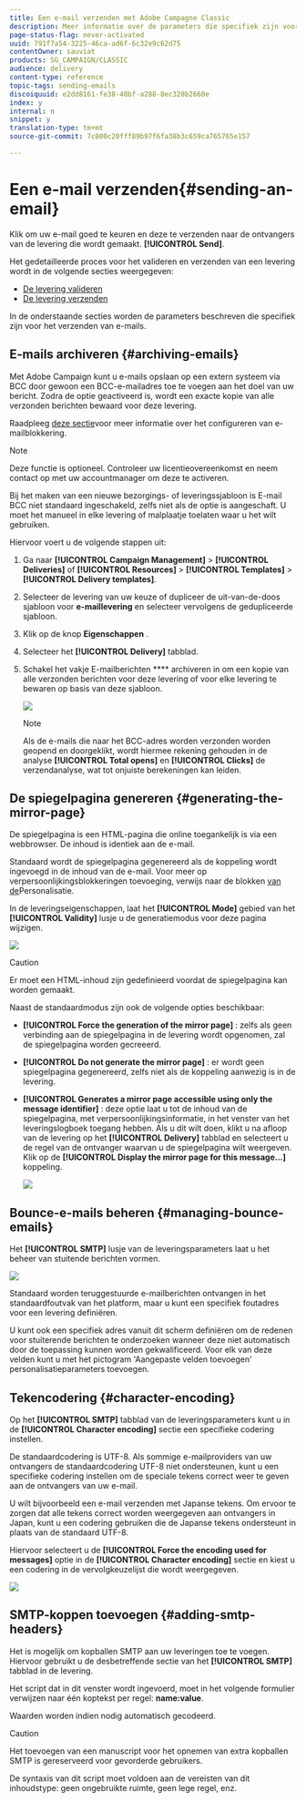 ```yaml
---
title: Een e-mail verzenden met Adobe Campagne Classic
description: Meer informatie over de parameters die specifiek zijn voor het leveren van e-mails in Adobe Campaign Classic.
page-status-flag: never-activated
uuid: 791f7a54-3225-46ca-ad6f-6c32e9c62d75
contentOwner: sauviat
products: SG_CAMPAIGN/CLASSIC
audience: delivery
content-type: reference
topic-tags: sending-emails
discoiquuid: e2dd8161-fe38-48bf-a288-8ec328b2660e
index: y
internal: n
snippet: y
translation-type: tm+mt
source-git-commit: 7c800c20fff89b97f6fa38b3c659ca765765e157

---
```



# Een e-mail verzenden{#sending-an-email}

Klik om uw e-mail goed te keuren en deze te verzenden naar de ontvangers van de levering die wordt gemaakt. **[!UICONTROL Send]**.

Het gedetailleerde proces voor het valideren en verzenden van een levering wordt in de volgende secties weergegeven:

* [De levering valideren](../../delivery/using/steps-validating-the-delivery.md)
* [De levering verzenden](../../delivery/using/steps-sending-the-delivery.md)

In de onderstaande secties worden de parameters beschreven die specifiek zijn voor het verzenden van e-mails.

## E-mails archiveren {#archiving-emails}

Met Adobe Campaign kunt u e-mails opslaan op een extern systeem via BCC door gewoon een BCC-e-mailadres toe te voegen aan het doel van uw bericht. Zodra de optie geactiveerd is, wordt een exacte kopie van alle verzonden berichten bewaard voor deze levering.

Raadpleeg [deze sectie](../../installation/using/email-archiving.md)voor meer informatie over het configureren van e-mailblokkering.

>[!NOTE]
>
>Deze functie is optioneel. Controleer uw licentieovereenkomst en neem contact op met uw accountmanager om deze te activeren.

Bij het maken van een nieuwe bezorgings- of leveringssjabloon is E-mail BCC niet standaard ingeschakeld, zelfs niet als de optie is aangeschaft. U moet het manueel in elke levering of malplaatje toelaten waar u het wilt gebruiken.

Hiervoor voert u de volgende stappen uit:

1. Ga naar **[!UICONTROL Campaign Management]** > **[!UICONTROL Deliveries]** of **[!UICONTROL Resources]** > **[!UICONTROL Templates]** > **[!UICONTROL Delivery templates]**.
1. Selecteer de levering van uw keuze of dupliceer de uit-van-de-doos sjabloon voor **e-maillevering** en selecteer vervolgens de gedupliceerde sjabloon.
1. Klik op de knop **Eigenschappen** .
1. Selecteer het **[!UICONTROL Delivery]** tabblad.
1. Schakel het vakje E-mailberichten **** archiveren in om een kopie van alle verzonden berichten voor deze levering of voor elke levering te bewaren op basis van deze sjabloon.

   ![](assets/s_ncs_user_wizard_archiving.png)

   >[!NOTE]
   >
   >Als de e-mails die naar het BCC-adres worden verzonden worden geopend en doorgeklikt, wordt hiermee rekening gehouden in de analyse **[!UICONTROL Total opens]** en **[!UICONTROL Clicks]** de verzendanalyse, wat tot onjuiste berekeningen kan leiden.

## De spiegelpagina genereren {#generating-the-mirror-page}

De spiegelpagina is een HTML-pagina die online toegankelijk is via een webbrowser. De inhoud is identiek aan de e-mail.

Standaard wordt de spiegelpagina gegenereerd als de koppeling wordt ingevoegd in de inhoud van de e-mail. Voor meer op verpersoonlijkingsblokkeringen toevoeging, verwijs naar de blokken [van de](../../delivery/using/personalization-blocks.md)Personalisatie.

In de leveringseigenschappen, laat het **[!UICONTROL Mode]** gebied van het **[!UICONTROL Validity]** lusje u de generatiemodus voor deze pagina wijzigen.

![](assets/s_ncs_user_wizard_miror_page_mode.png)

>[!CAUTION]
>
>Er moet een HTML-inhoud zijn gedefinieerd voordat de spiegelpagina kan worden gemaakt.

Naast de standaardmodus zijn ook de volgende opties beschikbaar:

* **[!UICONTROL Force the generation of the mirror page]** : zelfs als geen verbinding aan de spiegelpagina in de levering wordt opgenomen, zal de spiegelpagina worden gecreeerd.
* **[!UICONTROL Do not generate the mirror page]** : er wordt geen spiegelpagina gegenereerd, zelfs niet als de koppeling aanwezig is in de levering.
* **[!UICONTROL Generates a mirror page accessible using only the message identifier]** : deze optie laat u tot de inhoud van de spiegelpagina, met verpersoonlijkingsinformatie, in het venster van het leveringslogboek toegang hebben. Als u dit wilt doen, klikt u na afloop van de levering op het **[!UICONTROL Delivery]** tabblad en selecteert u de regel van de ontvanger waarvan u de spiegelpagina wilt weergeven. Klik op de **[!UICONTROL Display the mirror page for this message...]** koppeling.

   ![](assets/s_ncs_user_wizard_miror_page_link.png)

## Bounce-e-mails beheren {#managing-bounce-emails}

Het **[!UICONTROL SMTP]** lusje van de leveringsparameters laat u het beheer van stuitende berichten vormen.

![](assets/s_ncs_user_email_del_properties_smtp_tab.png)

Standaard worden teruggestuurde e-mailberichten ontvangen in het standaardfoutvak van het platform, maar u kunt een specifiek foutadres voor een levering definiëren.

U kunt ook een specifiek adres vanuit dit scherm definiëren om de redenen voor stuiterende berichten te onderzoeken wanneer deze niet automatisch door de toepassing kunnen worden gekwalificeerd. Voor elk van deze velden kunt u met het pictogram &#39;Aangepaste velden toevoegen&#39; personalisatieparameters toevoegen.

## Tekencodering {#character-encoding}

Op het **[!UICONTROL SMTP]** tabblad van de leveringsparameters kunt u in de **[!UICONTROL Character encoding]** sectie een specifieke codering instellen.

De standaardcodering is UTF-8. Als sommige e-mailproviders van uw ontvangers de standaardcodering UTF-8 niet ondersteunen, kunt u een specifieke codering instellen om de speciale tekens correct weer te geven aan de ontvangers van uw e-mail.

U wilt bijvoorbeeld een e-mail verzenden met Japanse tekens. Om ervoor te zorgen dat alle tekens correct worden weergegeven aan ontvangers in Japan, kunt u een codering gebruiken die de Japanse tekens ondersteunt in plaats van de standaard UTF-8.

Hiervoor selecteert u de **[!UICONTROL Force the encoding used for messages]** optie in de **[!UICONTROL Character encoding]** sectie en kiest u een codering in de vervolgkeuzelijst die wordt weergegeven.

![](assets/s_ncs_user_email_del_properties_smtp_tab_encoding.png)

## SMTP-koppen toevoegen {#adding-smtp-headers}

Het is mogelijk om kopballen SMTP aan uw leveringen toe te voegen. Hiervoor gebruikt u de desbetreffende sectie van het **[!UICONTROL SMTP]** tabblad in de levering.

Het script dat in dit venster wordt ingevoerd, moet in het volgende formulier verwijzen naar één koptekst per regel: **name:value**.

Waarden worden indien nodig automatisch gecodeerd.

>[!CAUTION]
>
>Het toevoegen van een manuscript voor het opnemen van extra kopballen SMTP is gereserveerd voor gevorderde gebruikers.
>
>De syntaxis van dit script moet voldoen aan de vereisten van dit inhoudstype: geen ongebruikte ruimte, geen lege regel, enz.
